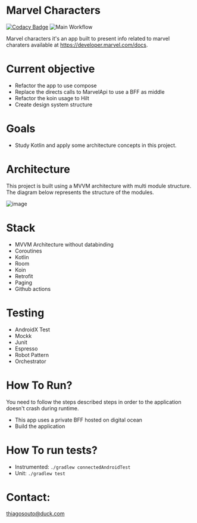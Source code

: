 # Marvel Characters
[![Codacy Badge](https://app.codacy.com/project/badge/Grade/1cf3763119e849af8a12f681635b76f1)](https://www.codacy.com/gh/othiagosouto/MarvelPoc/dashboard?utm_source=github.com&amp;utm_medium=referral&amp;utm_content=othiagosouto/MarvelPoc&amp;utm_campaign=Badge_Grade)
![Main Workflow](https://github.com/othiagosouto/marvelpoc/workflows/Main/badge.svg)

Marvel characters it's an app built to present info related to marvel charaters available at https://developer.marvel.com/docs.

# Current objective
- Refactor the app to use compose
- Replace the directs calls to MarvelApi to use a BFF as middle
- Refactor the koin usage to Hilt
- Create design system structure

# Goals
- Study Kotlin and apply some architecture concepts in this project.

# Architecture
This project is built using a MVVM architecture with multi module structure. The diagram below represents the structure of the modules.

![image](https://user-images.githubusercontent.com/5900020/82272449-098f2c00-9951-11ea-9bcf-13ea55b1d6f3.png)


# Stack
  - MVVM Architecture without databinding
  - Coroutines
  - Kotlin
  - Room
  - Koin
  - Retrofit
  - Paging
  - Github actions
  
 # Testing
  - AndroidX Test
  - Mockk
  - Junit
  - Espresso
  - Robot Pattern
  - Orchestrator

# How To Run?
You need to follow the steps described steps in order to the application doesn't crash during runtime.
* This app uses a private BFF hosted on digital ocean
* Build the application

# How To run tests?
* Instrumented: `./gradlew connectedAndroidTest`
* Unit: `./gradlew test`

# Contact:
thiagosouto@duck.com
